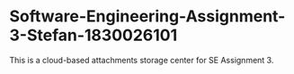 # Software-Engineering-Assignment-3-Stefan-1830026101
This is a cloud-based attachments storage center for SE Assignment 3.
